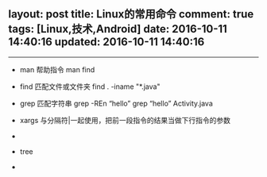 layout: post
title: Linux的常用命令
comment: true
tags: [Linux,技术,Android]
date: 2016-10-11 14:40:16
updated: 2016-10-11 14:40:16
---

------
* man 帮助指令
man find
* find 匹配文件或文件夹
find . -iname "*.java"
* grep 匹配字符串
grep -REn “hello”
grep “hello”  Activity.java

* xargs 与分隔符|一起使用，把前一段指令的结果当做下行指令的参数
* 
* tree
* 
